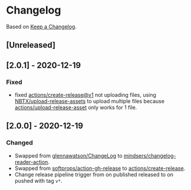 # Changelog

Based on [Keep a Changelog](https://keepachangelog.com/en/1.0.0/).

## [Unreleased]

## [2.0.1] - 2020-12-19

### Fixed

- fixed [actions/create-release@v1](https://github.com/actions/create-release) not uploading files, using [NBTX/upload-release-assets](https://github.com/NBTX/upload-release-assets) to upload multiple files because [actions/upload-release-asset](https://github.com/actions/upload-release-asset) only works for 1 file.

## [2.0.0] - 2020-12-19

### Changed

- Swapped from [glennawatson/ChangeLog](https://github.com/glennawatson/ChangeLog) to [mindsers/changelog-reader-action](https://github.com/mindsers/changelog-reader-action).
- Swapped from [softprops/action-gh-release](https://github.com/softprops/action-gh-release) to [actions/create-release](https://github.com/actions/create-release).
- Change release pipeline trigger from on published released to on pushed with tag `v*`.

